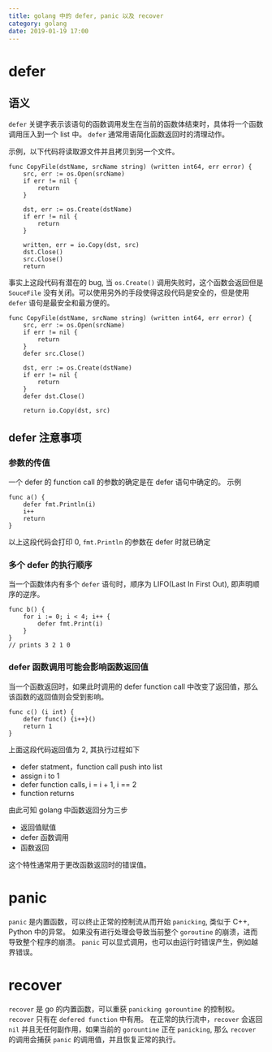```yaml
---
title: golang 中的 defer, panic 以及 recover
category: golang
date: 2019-01-19 17:00
---
```


# defer

## 语义

`defer` 关键字表示该语句的函数调用发生在当前的函数体结束时，具体将一个函数调用压入到一个 list 中。
`defer` 通常用语简化函数返回时的清理动作。

示例，以下代码将读取源文件并且拷贝到另一个文件。

```golang
func CopyFile(dstName, srcName string) (written int64, err error) {
    src, err := os.Open(srcName)
    if err != nil {
        return
    }

    dst, err := os.Create(dstName)
    if err != nil {
        return
    }

    written, err = io.Copy(dst, src)
    dst.Close()
    src.Close()
    return
```

事实上这段代码有潜在的 bug, 当 `os.Create()` 调用失败时，这个函数会返回但是 `SouceFile` 没有关闭。可以使用另外的手段使得这段代码是安全的，但是使用 `defer` 语句是最安全和最方便的。

```golang
func CopyFile(dstName, srcName string) (written int64, err error) {
    src, err := os.Open(srcName)
    if err != nil {
        return
    }
    defer src.Close()

    dst, err := os.Create(dstName)
    if err != nil {
        return
    }
    defer dst.Close()

    return io.Copy(dst, src)
```

## defer 注意事项

### 参数的传值

一个 defer 的 function call 的参数的确定是在 defer 语句中确定的。
示例

```golang
func a() {
    defer fmt.Println(i)
    i++
    return
}
```

以上这段代码会打印 0, `fmt.Println` 的参数在 defer 时就已确定

### 多个 defer 的执行顺序

当一个函数体内有多个 `defer` 语句时，顺序为 LIFO(Last In First Out), 即声明顺序的逆序。

```golang
func b() {
    for i := 0; i < 4; i++ {
        defer fmt.Print(i)
    }
}
// prints 3 2 1 0
```

### defer 函数调用可能会影响函数返回值

当一个函数返回时，如果此时调用的 defer function call 中改变了返回值，那么该函数的返回值则会受到影响。

```golang
func c() (i int) {
    defer func() {i++}()
    return 1
}
```

上面这段代码返回值为 2, 其执行过程如下

- defer statment，function call push into list
- assign i to 1
- defer function calls, i = i + 1, i == 2
- function returns

由此可知 golang 中函数返回分为三步

- 返回值赋值
- defer 函数调用
- 函数返回

这个特性通常用于更改函数返回时的错误值。

# panic

`panic` 是内置函数，可以终止正常的控制流从而开始 `panicking`, 类似于 C++, Python 中的异常。
如果没有进行处理会导致当前整个 `goroutine` 的崩溃，进而导致整个程序的崩溃。
`panic` 可以显式调用，也可以由运行时错误产生，例如越界错误。

# recover

`recover` 是 go 的内置函数，可以重获 `panicking gorountine` 的控制权。`recover` 只有在 `defered function` 中有用。
在正常的执行流中，`recover` 会返回 `nil` 并且无任何副作用，如果当前的 `gorountine` 正在 `panicking`, 那么 `recover` 的调用会捕获 `panic` 的调用值，并且恢复正常的执行。